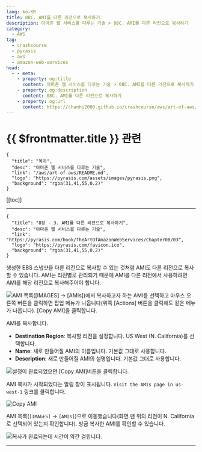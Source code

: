 ```yaml
---
lang: ko-KR
title: 08C. AMI를 다른 리전으로 복사하기
description: 아마존 웹 서비스를 다루는 기술 > 08C. AMI를 다른 리전으로 복사하기
category:
  - AWS
tag: 
  - crashcourse
  - pyrasis
  - aws 
  - amazon-web-services
head:
  - - meta:
    - property: og:title
      content: 아마존 웹 서비스를 다루는 기술 > 08C. AMI를 다른 리전으로 복사하기
    - property: og:description
      content: 08C. AMI를 다른 리전으로 복사하기
    - property: og:url
      content: https://chanhi2000.github.io/crashcourse/aws/art-of-aws/08C.html
---
```


# {{ $frontmatter.title }} 관련

```component VPCard
{
  "title": "목차",
  "desc": "아마존 웹 서비스를 다루는 기술",
  "link": "/aws/art-of-aws/README.md",
  "logo": "https://pyrasis.com/assets/images/pyrasis.png",
  "background": "rgba(31,41,55,0.2)"
}
```

[[toc]]

---

```component VPCard
{
  "title": "8장 - 3. AMI를 다른 리전으로 복사하기",
  "desc": "아마존 웹 서비스를 다루는 기술",
  "link": "https://pyrasis.com/book/TheArtOfAmazonWebServices/Chapter08/03",
  "logo": "https://pyrasis.com/favicon.ico",
  "background": "rgba(31,41,55,0.2)"
}
```

생성한 EBS 스냅샷을 다른 리전으로 복사할 수 있는 것처럼 AMI도 다른 리전으로 복사할 수 있습니다. AMI는 리전별로 관리되기 때문에 AMI를 다른 리전에서 사용하려면 AMI를 해당 리전으로 복사해주어야 합니다.

![AMI 목록(<FontIcon icon="iconfont icon-select"/>`[IMAGES]` → `[AMIs]`)에서 복사하고자 하는 AMI를 선택하고 마우스 오른쪽 버튼을 클릭하면 팝업 메뉴가 나옵니다(위쪽 <FontIcon icon="iconfont icon-select"/>`[Actions]` 버튼을 클릭해도 같은 메뉴가 나옵니다). <FontIcon icon="iconfont icon-select"/>`[Copy AMI]`을 클릭합니다.](https://pyrasis.com/assets/images/TheArtOfAmazonWebServicesChapter08/10_.png)

AMI를 복사합니다.

- **Destination Region**: 복사할 리전을 설정합니다. US West (N. California)를 선택합니다.
- **Name**: 새로 만들어질 AMI의 이름입니다. 기본값 그대로 사용합니다.
- **Description**: 새로 만들어질 AMI의 설명입니다. 기본값 그대로 사용합니다.

![설정이 완료되었으면 <FontIcon icon="iconfont icon-select"/>`[Copy AMI]`버튼을 클릭합니다.](https://pyrasis.com/assets/images/TheArtOfAmazonWebServicesChapter08/11_.png)

AMI 복사가 시작되었다는 알림 창이 표시됩니다. <FontIcon icon="fas fa-globe"/>`Visit the AMIs page in us-west-1` 링크를 클릭합니다.

![Copy AMI](https://pyrasis.com/assets/images/TheArtOfAmazonWebServicesChapter08/12_.png)

AMI 목록(<FontIcon icon="iconfont icon-select"/>`[IMAGES]` → `[AMIs]`)으로 이동했습니다(화면 맨 위의 리전이 N. California로 선택되어 있는지 확인합니다). 방금 복사한 AMI를 확인할 수 있습니다.

![복사가 완료되는데 시간이 약간 걸립니다.](https://pyrasis.com/assets/images/TheArtOfAmazonWebServicesChapter08/13_.png)

---
